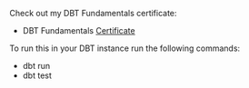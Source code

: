 Check out my DBT Fundamentals certificate:
- DBT Fundamentals [Certificate](https://credentials.getdbt.com/075a1685-ace0-48c0-8945-b926de60b639)

To run this in your DBT instance run the following commands:
- dbt run
- dbt test
